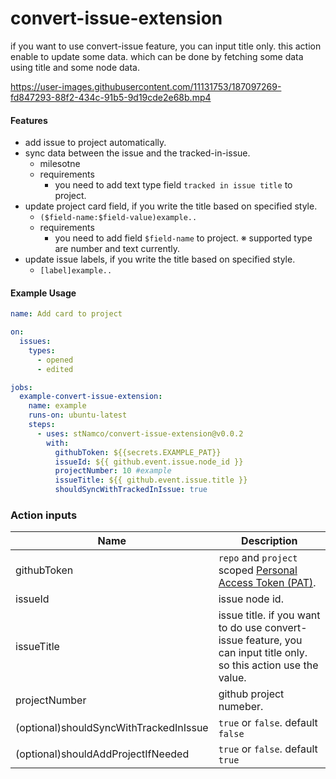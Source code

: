 # convert-issue-extension

if you want to use convert-issue feature, you can input title only. this action enable to update some data. which can be done by fetching some data using title and some node data.






https://user-images.githubusercontent.com/11131753/187097269-fd847293-88f2-434c-91b5-9d19cde2e68b.mp4



#### Features
- add issue to project automatically.
- sync data between the issue and the tracked-in-issue.
  - milesotne 
  - requirements
    - you need to add text type field `tracked in issue title` to project.
- update project card field, if you write the title based on specified style.
  - `($field-name:$field-value)example..` 
  - requirements
    - you need to add field `$field-name` to project.
    ※ supported type are number and text currently.
- update issue labels, if you write the title based on specified style.
  - `[label]example..` 


#### Example Usage

```yaml
name: Add card to project

on:
  issues:
    types:
      - opened
      - edited

jobs:
  example-convert-issue-extension:
    name: example
    runs-on: ubuntu-latest
    steps:
      - uses: stNamco/convert-issue-extension@v0.0.2
        with:
          githubToken: ${{secrets.EXAMPLE_PAT}}
          issueId: ${{ github.event.issue.node_id }}
          projectNumber: 10 #example
          issueTitle: ${{ github.event.issue.title }}
          shouldSyncWithTrackedInIssue: true
```


### Action inputs

| Name | Description | 
| --- | --- |
| githubToken | `repo` and `project` scoped [Personal Access Token (PAT)](https://docs.github.com/en/github/authenticating-to-github/creating-a-personal-access-token). |
| issueId | issue node id. |
| issueTitle | issue title. if you want to do use convert-issue feature, you can input title only. so this action use the value. |
| projectNumber | github project numeber. | 
| (optional)shouldSyncWithTrackedInIssue | `true` or `false`. default `false` |
| (optional)shouldAddProjectIfNeeded | `true` or `false`. default `true` |

